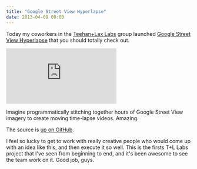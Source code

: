 ```yaml
---
title: "Google Street View Hyperlapse"
date: 2013-04-09 00:00
---
```


Today my coworkers in the [Teehan+Lax Labs](http://www.teehanlax.com/labs/) group launched [Google Street View Hyperlapse](http://www.teehanlax.com/labs/hyperlapse/) that you should totally check out.

<div class="embed-responsive embed-responsive-16by9"><iframe mozallowfullscreen="" allowfullscreen="" src="https://player.vimeo.com/video/63653873?wmode=opaque&amp;api=1" data-embed="true" webkitallowfullscreen="" frameborder="0" class="embed-responsive-item"></iframe></div>

Imagine programmatically stitching together hours of Google Street View imagery to create moving time-lapse videos. Amazing.

The source is [up on GitHub](https://github.com/TeehanLax/Hyperlapse.js).

I feel so lucky to get to work with really creative people who would come up with an idea like this, and then execute it so well. This is the firsts T+L Labs project that I've seen from beginning to end, and it's been awesome to see the team work on it. Good job, guys.

<!-- more -->
